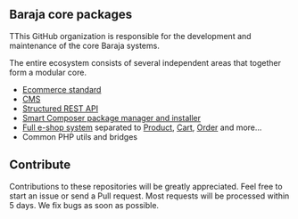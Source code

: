 ## Baraja core packages

TThis GitHub organization is responsible for the development and maintenance of the core Baraja systems.

The entire ecosystem consists of several independent areas that together form a modular core.

- [Ecommerce standard](https://github.com/baraja-core/ecommerce-standard)
- [CMS](https://github.com/baraja-core/cms)
- [Structured REST API](https://github.com/baraja-core/structured-api)
- [Smart Composer package manager and installer](https://github.com/baraja-core/package-manager)
- [Full e-shop system](https://github.com/baraja-core/shop) separated to [Product](https://github.com/baraja-core/shop-product), [Cart](https://github.com/baraja-core/shop-cart), [Order](https://github.com/baraja-core/shop-order) and more...
- Common PHP utils and bridges

Contribute
----------

Contributions to these repositories will be greatly appreciated. Feel free to start an issue or send a Pull request. Most requests will be processed within 5 days. We fix bugs as soon as possible.
